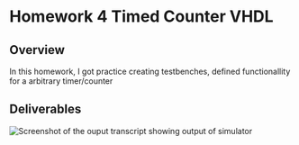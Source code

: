 # Homework 4 Timed Counter VHDL

## Overview
In this homework, I got practice creating testbenches, defined functionallity for a arbitrary timer/counter  


## Deliverables
![Screenshot of the ouput transcript showing output of simulator](assets/IanCrittenden_HW-4_outputSC.png)
